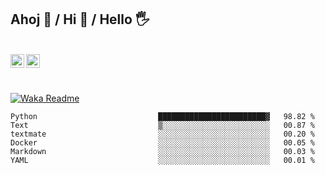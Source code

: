 ## Ahoj 🤗 / Hi 👋 / Hello 🖐

<br />

<a href="https://www.linkedin.com/in/ypsilonx/" target="new">
  <img align="left" alt="Svetlana's LinkedIN" width="22px" src="https://raw.githubusercontent.com/peterthehan/peterthehan/master/assets/linkedin.svg" />
</a>
<a href="https://twitter.com/TCibulec" target="new">
  <img align="left" alt="Mandragora258 | Twitter" width="22px" src="https://raw.githubusercontent.com/peterthehan/peterthehan/master/assets/twitter.svg" />
</a>

<br /><br />

[![Waka Readme](https://github.com/Ypsilonx/Ypsilonx/actions/workflows/wakatime.yml/badge.svg)](https://github.com/Ypsilonx/Ypsilonx/actions/workflows/wakatime.yml)

<!--START_SECTION:waka-->

```text
Python                           ████████████████████████▓   98.82 %
Text                             ▒░░░░░░░░░░░░░░░░░░░░░░░░   00.87 %
textmate                         ░░░░░░░░░░░░░░░░░░░░░░░░░   00.20 %
Docker                           ░░░░░░░░░░░░░░░░░░░░░░░░░   00.05 %
Markdown                         ░░░░░░░░░░░░░░░░░░░░░░░░░   00.03 %
YAML                             ░░░░░░░░░░░░░░░░░░░░░░░░░   00.01 %
```

<!--END_SECTION:waka-->
